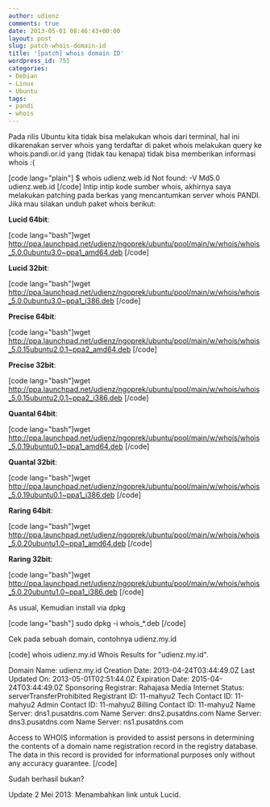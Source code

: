 ```yaml
---
author: udienz
comments: true
date: 2013-05-01 08:46:43+00:00
layout: post
slug: patch-whois-domain-id
title: '[patch] whois domain ID'
wordpress_id: 751
categories:
- Debian
- Linux
- Ubuntu
tags:
- pandi
- whois
---
```


Pada rilis Ubuntu kita tidak bisa melakukan whois dari terminal, hal ini dikarenakan server whois yang terdaftar di paket whois melakukan query ke whois.pandi.or.id yang (tidak tau kenapa) tidak bisa memberikan informasi whois :(

[code lang="plain"]
$ whois udienz.web.id
Not found: -V Md5.0 udienz.web.id
[/code]
Intip intip kode sumber whois, akhirnya saya melakukan patching pada berkas yang mencantumkan server whois PANDI. Jika mau silakan unduh paket whois berikut:

**Lucid 64bit**:

[code lang="bash"]wget http://ppa.launchpad.net/udienz/ngoprek/ubuntu/pool/main/w/whois/whois_5.0.0ubuntu3.0~ppa1_amd64.deb
[/code]


**Lucid 32bit**:

[code lang="bash"]wget http://ppa.launchpad.net/udienz/ngoprek/ubuntu/pool/main/w/whois/whois_5.0.0ubuntu3.0~ppa1_i386.deb
[/code]

**Precise 64bit**:

[code lang="bash"]wget http://ppa.launchpad.net/udienz/ngoprek/ubuntu/pool/main/w/whois/whois_5.0.15ubuntu2.0.1~ppa2_amd64.deb
[/code]


**Precise 32bit**:

[code lang="bash"]wget http://ppa.launchpad.net/udienz/ngoprek/ubuntu/pool/main/w/whois/whois_5.0.15ubuntu2.0.1~ppa2_i386.deb
[/code]

**Quantal 64bit**:

[code lang="bash"]wget http://ppa.launchpad.net/udienz/ngoprek/ubuntu/pool/main/w/whois/whois_5.0.19ubuntu0.1~ppa1_amd64.deb
[/code]


**Quantal 32bit**:

[code lang="bash"]wget http://ppa.launchpad.net/udienz/ngoprek/ubuntu/pool/main/w/whois/whois_5.0.19ubuntu0.1~ppa1_i386.deb
[/code]

**Raring 64bit**:

[code lang="bash"]wget http://ppa.launchpad.net/udienz/ngoprek/ubuntu/pool/main/w/whois/whois_5.0.20ubuntu1.0~ppa1_amd64.deb
[/code]


**Raring 32bit**:

[code lang="bash"]wget http://ppa.launchpad.net/udienz/ngoprek/ubuntu/pool/main/w/whois/whois_5.0.20ubuntu1.0~ppa1_i386.deb
[/code]

As usual, Kemudian install via dpkg

[code lang="bash"]
sudo dpkg -i whois_*.deb
[/code]

Cek pada sebuah domain, contohnya udienz.my.id

[code]
whois udienz.my.id
Whois Results for "udienz.my.id".

Domain Name: udienz.my.id
Creation Date: 2013-04-24T03:44:49.0Z
Last Updated On: 2013-05-01T02:51:44.0Z
Expiration Date: 2015-04-24T03:44:49.0Z
Sponsoring Registrar: Rahajasa Media Internet
Status: serverTransferProhibited
Registrant ID: 11-mahyu2
Tech Contact ID: 11-mahyu2
Admin Contact ID: 11-mahyu2
Billing Contact ID: 11-mahyu2
Name Server: dns1.pusatdns.com
Name Server: dns2.pusatdns.com
Name Server: dns3.pusatdns.com
Name Server: ns1.pusatdns.com

Access to WHOIS information is provided to assist persons in determining
the contents of a domain name registration record in the registry database.
The data in this record is provided for informational purposes only without
any accuracy guarantee.
[/code]

Sudah berhasil bukan?

Update 2 Mei 2013: Menambahkan link untuk Lucid.
